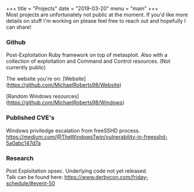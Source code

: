 +++
title = "Projects"
date = "2019-03-20"
menu = "main"
+++
<br />
Most projects are unfortunately not public at the moment. If you'd like more details on stuff I'm working on please feel free to reach out and hopefully I can share!


### Github
Post-Exploitation Ruby framework on top of metasploit. Also with a collection of exploitation and Command and Control resources.
(Not currently public)

The website you're on: [Website] (https://github.com/MichaelRoberts98/Website)

[Random Windows resources] (https://github.com/MichaelRoberts98/Windows)

### Published CVE's
Windows priviledge escalation from freeSSHD process. <br />
https://medium.com/@TheWindowsTwin/vulnerability-in-freesshd-5a0abc147d7a


### Research
Post Exploitation opsec. 
Underlying code not yet released. <br />
Talk can be found here: https://www.derbycon.com/friday-schedule/#event-50
